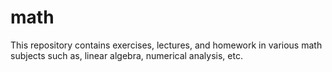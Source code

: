 # math
This repository contains exercises, lectures, and homework in various math subjects such as, linear algebra, numerical analysis, etc.

